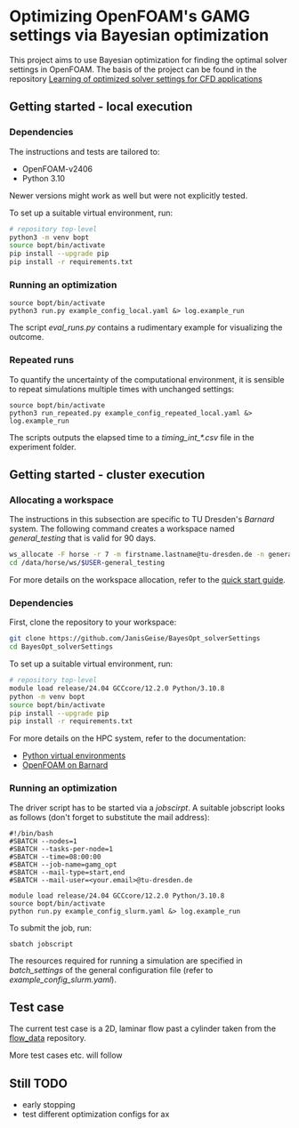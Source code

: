 # Optimizing OpenFOAM's GAMG settings via Bayesian optimization

This project aims to use Bayesian optimization for finding the optimal solver settings in OpenFOAM. 
The basis of the project can be found in the repository 
[Learning of optimized solver settings for CFD applications](https://github.com/JanisGeise/learning_of_optimized_multigrid_solver_settings_for_CFD_applications)


## Getting started - local execution

### Dependencies

The instructions and tests are tailored to:
- OpenFOAM-v2406
- Python 3.10

Newer versions might work as well but were not explicitly tested.

To set up a suitable virtual environment, run:
```bash
# repository top-level
python3 -m venv bopt
source bopt/bin/activate
pip install --upgrade pip
pip install -r requirements.txt
```

### Running an optimization

```
source bopt/bin/activate
python3 run.py example_config_local.yaml &> log.example_run
```

The script *eval_runs.py* contains a rudimentary example for visualizing the outcome.

### Repeated runs

To quantify the uncertainty of the computational environment, it is sensible to repeat
simulations multiple times with unchanged settings:

```
source bopt/bin/activate
python3 run_repeated.py example_config_repeated_local.yaml &> log.example_run
```
The scripts outputs the elapsed time to a *timing_int_\*.csv* file in the experiment folder.

## Getting started - cluster execution

### Allocating a workspace

The instructions in this subsection are specific to TU Dresden's *Barnard* system.
The following command creates a workspace named *general_testing* that is valid for 90 days.
```bash
ws_allocate -F horse -r 7 -m firstname.lastname@tu-dresden.de -n general_testing -d 90
cd /data/horse/ws/$USER-general_testing
```
For more details on the workspace allocation, refer to the [quick start guide](https://compendium.hpc.tu-dresden.de/quickstart/getting_started/).

### Dependencies

First, clone the repository to your workspace:
```bash
git clone https://github.com/JanisGeise/BayesOpt_solverSettings
cd BayesOpt_solverSettings
```

To set up a suitable virtual environment, run:
```bash
# repository top-level
module load release/24.04 GCCcore/12.2.0 Python/3.10.8
python -m venv bopt
source bopt/bin/activate
pip install --upgrade pip
pip install -r requirements.txt
```

For more details on the HPC system, refer to the documentation:
- [Python virtual environments](https://compendium.hpc.tu-dresden.de/software/python_virtual_environments/)
- [OpenFOAM on Barnard](https://compendium.hpc.tu-dresden.de/software/cfd/#openfoam)

### Running an optimization

The driver script has to be started via a *jobscirpt*. A suitable jobscript looks as follows (don't forget to substitute the mail address):
```
#!/bin/bash
#SBATCH --nodes=1
#SBATCH --tasks-per-node=1
#SBATCH --time=08:00:00
#SBATCH --job-name=gamg_opt
#SBATCH --mail-type=start,end
#SBATCH --mail-user=<your.email>@tu-dresden.de

module load release/24.04 GCCcore/12.2.0 Python/3.10.8
source bopt/bin/activate
python run.py example_config_slurm.yaml &> log.example_run
```
To submit the job, run:
```
sbatch jobscript
```
The resources required for running a simulation are specified in *batch_settings* of the general configuration file (refer to *example_config_slurm.yaml*).

## Test case

The current test case is a 2D, laminar flow past a cylinder taken from the
[flow_data](https://github.com/AndreWeiner/flow_data) repository.

More test cases etc. will follow


## Still TODO

- early stopping
- test different optimization configs for ax